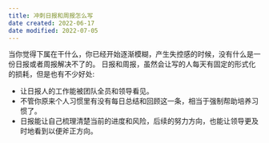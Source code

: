 ```yaml
---
title: 冲刺日报和周报怎么写
date created: 2022-06-17
date modified: 2022-07-05
---
```

当你觉得下属在干什么，你已经开始逐渐模糊，产生失控感的时候，没有什么是一份日报或者周报解决不了的。
日报和周报，虽然会让写的人每天有固定的形式化的损耗，但是也有不少好处:
- 让日报人的工作能被团队全员和领导看见。
- 不管你原来个人习惯里有没有每日总结和回顾这一条，相当于强制帮助培养习惯了。
- 日报能让自己梳理清楚当前的进度和风险，后续的努力方向，也能让领导更及时地看到以便斧正方向。
